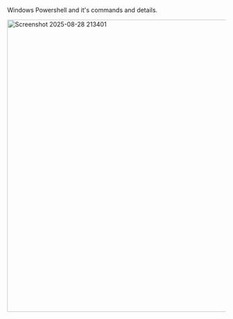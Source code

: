Windows Powershell and it's commands and details.

<img width="983" height="674" alt="Screenshot 2025-08-28 213401" src="https://github.com/user-attachments/assets/48546302-2a84-4b0b-ad10-07468964bb71" />
